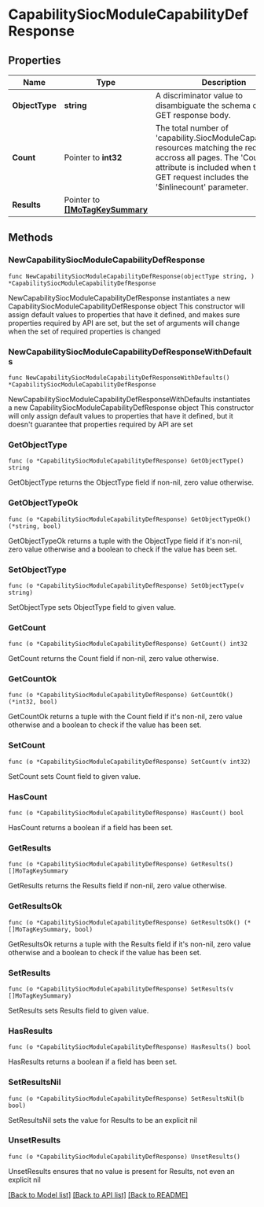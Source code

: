 # CapabilitySiocModuleCapabilityDefResponse

## Properties

Name | Type | Description | Notes
------------ | ------------- | ------------- | -------------
**ObjectType** | **string** | A discriminator value to disambiguate the schema of a HTTP GET response body. | 
**Count** | Pointer to **int32** | The total number of &#39;capability.SiocModuleCapabilityDef&#39; resources matching the request, accross all pages. The &#39;Count&#39; attribute is included when the HTTP GET request includes the &#39;$inlinecount&#39; parameter. | [optional] 
**Results** | Pointer to [**[]MoTagKeySummary**](mo.TagKeySummary.md) |  | [optional] 

## Methods

### NewCapabilitySiocModuleCapabilityDefResponse

`func NewCapabilitySiocModuleCapabilityDefResponse(objectType string, ) *CapabilitySiocModuleCapabilityDefResponse`

NewCapabilitySiocModuleCapabilityDefResponse instantiates a new CapabilitySiocModuleCapabilityDefResponse object
This constructor will assign default values to properties that have it defined,
and makes sure properties required by API are set, but the set of arguments
will change when the set of required properties is changed

### NewCapabilitySiocModuleCapabilityDefResponseWithDefaults

`func NewCapabilitySiocModuleCapabilityDefResponseWithDefaults() *CapabilitySiocModuleCapabilityDefResponse`

NewCapabilitySiocModuleCapabilityDefResponseWithDefaults instantiates a new CapabilitySiocModuleCapabilityDefResponse object
This constructor will only assign default values to properties that have it defined,
but it doesn't guarantee that properties required by API are set

### GetObjectType

`func (o *CapabilitySiocModuleCapabilityDefResponse) GetObjectType() string`

GetObjectType returns the ObjectType field if non-nil, zero value otherwise.

### GetObjectTypeOk

`func (o *CapabilitySiocModuleCapabilityDefResponse) GetObjectTypeOk() (*string, bool)`

GetObjectTypeOk returns a tuple with the ObjectType field if it's non-nil, zero value otherwise
and a boolean to check if the value has been set.

### SetObjectType

`func (o *CapabilitySiocModuleCapabilityDefResponse) SetObjectType(v string)`

SetObjectType sets ObjectType field to given value.


### GetCount

`func (o *CapabilitySiocModuleCapabilityDefResponse) GetCount() int32`

GetCount returns the Count field if non-nil, zero value otherwise.

### GetCountOk

`func (o *CapabilitySiocModuleCapabilityDefResponse) GetCountOk() (*int32, bool)`

GetCountOk returns a tuple with the Count field if it's non-nil, zero value otherwise
and a boolean to check if the value has been set.

### SetCount

`func (o *CapabilitySiocModuleCapabilityDefResponse) SetCount(v int32)`

SetCount sets Count field to given value.

### HasCount

`func (o *CapabilitySiocModuleCapabilityDefResponse) HasCount() bool`

HasCount returns a boolean if a field has been set.

### GetResults

`func (o *CapabilitySiocModuleCapabilityDefResponse) GetResults() []MoTagKeySummary`

GetResults returns the Results field if non-nil, zero value otherwise.

### GetResultsOk

`func (o *CapabilitySiocModuleCapabilityDefResponse) GetResultsOk() (*[]MoTagKeySummary, bool)`

GetResultsOk returns a tuple with the Results field if it's non-nil, zero value otherwise
and a boolean to check if the value has been set.

### SetResults

`func (o *CapabilitySiocModuleCapabilityDefResponse) SetResults(v []MoTagKeySummary)`

SetResults sets Results field to given value.

### HasResults

`func (o *CapabilitySiocModuleCapabilityDefResponse) HasResults() bool`

HasResults returns a boolean if a field has been set.

### SetResultsNil

`func (o *CapabilitySiocModuleCapabilityDefResponse) SetResultsNil(b bool)`

 SetResultsNil sets the value for Results to be an explicit nil

### UnsetResults
`func (o *CapabilitySiocModuleCapabilityDefResponse) UnsetResults()`

UnsetResults ensures that no value is present for Results, not even an explicit nil

[[Back to Model list]](../README.md#documentation-for-models) [[Back to API list]](../README.md#documentation-for-api-endpoints) [[Back to README]](../README.md)



